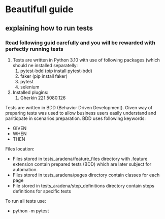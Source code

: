 <h1>Beautifull guide</h1> 
<h2>explaining how to run tests</h2>

<h3>Read following guid carefully and you will be rewarded with perfectly running tests</h3>

1. Tests are written in Python 3.10 with use of following packages (which should ne installed separatelly:
   1. pytest-bdd (pip install pytest-bdd)
   2. faker (pip install faker)
   3. pytest
   4. selenium
2. Installed plugins:
   1. Gherkin 221.5080.126

Tests are written in BDD (Behavior Driven Development). Given way of preparing tests was used to allow business users
easily understand and pariticpate in scenarios preparation.
BDD uses following keywords:
- GIVEN
- WHEN
- THEN

Files location:
- Files stored in tests_aradena/feature_files directory with .feature extension contain prepared tests (BDD)
which are later subject for automation. 
- Files stored in tests_aradena/pages directory contain classes for each page
- File stored in tests_aradena/step_definitions directory contain steps definitions for specific tests

To run all tests use:

- python -m pytest
